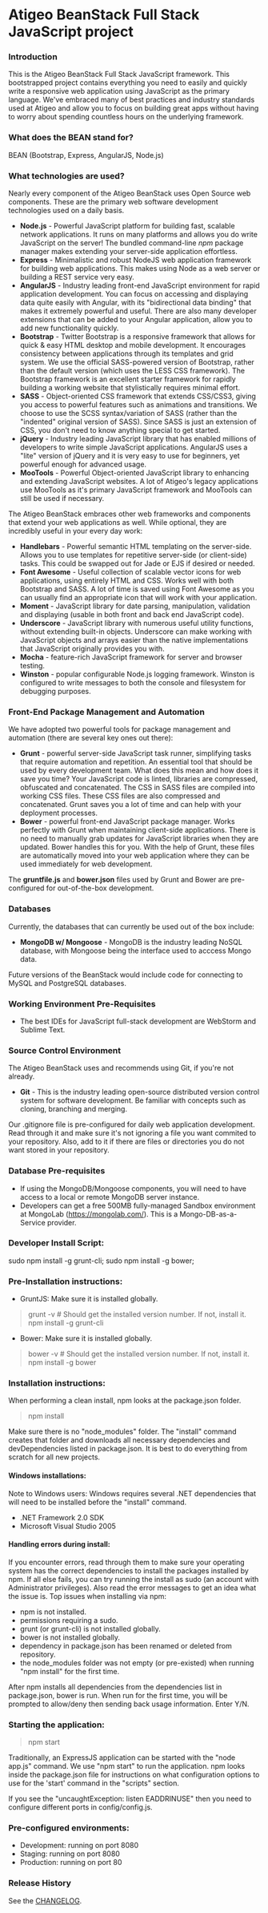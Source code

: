 # Atigeo BeanStack Full Stack JavaScript project

### Introduction

This is the Atigeo BeanStack Full Stack JavaScript framework. This bootstrapped project contains everything you need to 
easily and quickly write a responsive web application using JavaScript as the primary language.  We've embraced many of
best practices and industry standards used at Atigeo and allow you to focus on building great apps
without having to worry about spending countless hours on the underlying framework.

### What does the BEAN stand for? 

BEAN (Bootstrap, Express, AngularJS, Node.js)

### What technologies are used?

Nearly every component of the Atigeo BeanStack uses Open Source web components. These are the primary web software development technologies used on a daily basis.

- **Node.js** - Powerful JavaScript platform for building fast, scalable network applications. It runs on many platforms and allows you do write JavaScript on the server! The bundled command-line *npm* package manager makes extending your server-side application effortless.
- **Express** - Minimalistic and robust NodeJS web application framework for building web applications. This makes using Node as a web server or building a REST service very easy.
- **AngularJS** - Industry leading front-end JavaScript environment for rapid application development. You can focus on accessing and displaying data quite easily with Angular, with its "bidirectional data binding" that makes it extremely powerful and useful. There are also many developer extensions that can be added to your Angular application, allow you to add new functionality quickly.
- **Bootstrap** - Twitter Bootstrap is a responsive framework that allows for quick & easy HTML desktop and mobile development. It encourages consistency between applications through its templates and grid system. We use the official SASS-powered version of Bootstrap, rather than the default version (which uses the LESS CSS framework). The Bootstrap framework is an excellent starter framework for rapidly building a working website that stylistically requires minimal effort. 
- **SASS** - Object-oriented CSS framework that extends CSS/CSS3, giving you access to powerful features such as animations and transitions. We choose to use the SCSS syntax/variation of SASS (rather than the "indented" original version of SASS). Since SASS is just an extension of CSS, you don't need to know anything special to get started.
- **jQuery** - Industry leading JavaScript library that has enabled millions of developers to write simple JavaScript applications. AngularJS uses a "lite" version of jQuery and it is very easy to use for beginners, yet powerful enough for advanced usage. 
- **MooTools** - Powerful Object-oriented JavaScript library to enhancing and extending JavaScript websites. A lot of Atigeo's legacy applications use MooTools as it's primary JavaScript framework and MooTools can still be used if necessary.

The Atigeo BeanStack embraces other web frameworks and components that extend your web applications as well. While optional, they are incredibly useful in your every day work:

- **Handlebars** - Powerful semantic HTML templating on the server-side. Allows you to use templates for repetitive server-side (or client-side) tasks. This could be swapped out for Jade or EJS if desired or needed.
- **Font Awesome** - Useful collection of scalable vector icons for web applications, using entirely HTML and CSS. Works well with both Bootstrap and SASS. A lot of time is saved using Font Awesome as you can usually find an appropriate icon that will work with your application.
- **Moment** - JavaScript library for date parsing, manipulation, validation and displaying (usable in both front and back end JavaScript code).
- **Underscore** - JavaScript library with numerous useful utility functions, without extending built-in objects. Underscore can make working with JavaScript objects and arrays easier than the native implementations that JavaScript originally provides you with. 
- **Mocha** - feature-rich JavaScript framework for server and browser testing.
- **Winston** - popular configurable Node.js logging framework. Winston is configured to write messages to both the console and filesystem for debugging purposes.

### Front-End Package Management and Automation 

We have adopted two powerful tools for package management and automation (there are several key ones out there):

- **Grunt** - powerful server-side JavaScript task runner, simplifying tasks that require automation and repetition. An essential tool that should be used by every development team. What does this mean and how does it save you time? Your JavaScript code is linted, libraries are compressed, obfuscated and concatenated. The CSS in SASS files are compiled into working CSS files. These CSS files are also compressed and concatenated. Grunt saves you a lot of time and can help with your deployment processes.
- **Bower** - powerful front-end JavaScript package manager. Works perfectly with Grunt when maintaining client-side applications. There is no need to manually grab updates for JavaScript libraries when they are updated. Bower handles this for you. With the help of Grunt, these files are automatically moved into your web application where they can
be used immediately for web development.

The **gruntfile.js** and **bower.json** files used by Grunt and Bower are pre-configured for out-of-the-box development. 

### Databases

Currently, the databases that can currently be used out of the box include:

- **MongoDB w/ Mongoose** - MongoDB is the industry leading NoSQL database, with Mongoose being the interface used to 
acccess Mongo data.

Future versions of the BeanStack would include code for connecting to MySQL and PostgreSQL databases.

### Working Environment Pre-Requisites

- The best IDEs for JavaScript full-stack development are WebStorm and Sublime Text.

### Source Control Environment

The Atigeo BeanStack uses and recommends using Git, if you're not already.

- **Git** - This is the industry leading open-source distributed version control system for software development. 
Be familiar with concepts such as cloning, branching and merging.

Our .gitignore file is pre-configured for daily web application development. Read through it and make sure it's not 
ignoring a file you want commited to your repository. Also, add to it if there are files or directories you do not
want stored in your repository.

### Database Pre-requisites 

- If using the MongoDB/Mongoose components, you will need to have access to a local or remote MongoDB server instance.
- Developers can get a free 500MB fully-managed Sandbox environment at MongoLab (https://mongolab.com/). 
This is a Mongo-DB-as-a-Service provider.

### Developer Install Script:

sudo npm install -g grunt-cli; sudo npm install -g bower;

### Pre-Installation instructions:

- GruntJS: Make sure it is installed globally.

> grunt -v # Should get the installed version number. If not, install it.
> npm install -g grunt-cli

- Bower: Make sure it is installed globally.

> bower -v # Should get the installed version number. If not, install it.
> npm install -g bower

### Installation instructions:

When performing a clean install, npm looks at the package.json folder.

> npm install

Make sure there is no "node_modules" folder. The "install" command creates that folder and 
downloads all necessary dependencies and devDependencies listed in package.json. It is best to do everything from 
scratch for all new projects.

#### Windows installations:

Note to Windows users: Windows requires several .NET dependencies that will need to be installed before the 
"install" command. 

- .NET Framework 2.0 SDK
- Microsoft Visual Studio 2005

#### Handling errors during install:

If you encounter errors, read through them to make sure your operating system has the correct dependencies to install 
the packages installed by npm. 
If all else fails, you can try running the install as sudo (an account with Administrator privileges). 
Also read the error messages to get an idea
what the issue is. Top issues when installing via npm:

- npm is not installed.
- permissions requiring a sudo.
- grunt (or grunt-cli) is not installed globally.
- bower is not installed globally.
- dependency in package.json has been renamed or deleted from repository.
- the node_modules folder was not empty (or pre-existed) when running "npm install" for the first time.

After npm installs all dependencies from the dependencies list in package.json, bower is run. When run for the first 
time, you will be prompted to allow/deny then sending back usage information. Enter Y/N. 

### Starting the application:

> npm start

Traditionally, an ExpressJS application can be started with the "node app.js" command. We use "npm start" to run the 
application. npm looks inside the package.json file for instructions on what configuration options to use for the 
'start' command in the "scripts" section.

If you see the "uncaughtException: listen EADDRINUSE" then you need to configure different ports in config/config.js.

### Pre-configured environments:

- Development: running on port 8080
- Staging: running on port 8080
- Production: running on port 80

### Release History
See the [CHANGELOG](CHANGELOG).
